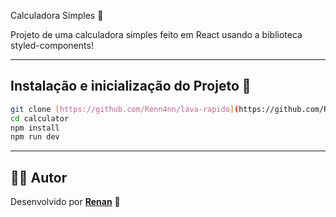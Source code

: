 Calculadora Simples 🧮

Projeto de uma calculadora simples feito em React usando a biblioteca styled-components!

---

## Instalação e inicialização do Projeto 🎯

```bash
git clone [https://github.com/Renn4nn/lava-rapido](https://github.com/Renn4nn/calculator)
cd calculator
npm install
npm run dev
```

---


## 👨‍💻 Autor

Desenvolvido por **[Renan](https://github.com/Renn4nn)** 🚀


